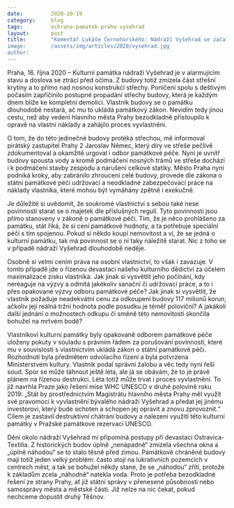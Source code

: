 ```yaml
---
date:         2020-10-19
category:     blog
tags:         ochrana-pamatek praha vysehrad
layout:       post
title:        "Komentář Lukáše Černohorského: Nádraží Vyšehrad se začala propadat střecha, majitel odmítá cokoliv řešit. Jedinou záchranou je oprava na náklady Prahy a odkup či vyvlastnění ze strany Ministerstva kultury  
image:        /assets/img/articles/2020/vysehrad.jpg 
author:       
---
```


Praha, 16. října 2020 – Kulturní památka nádraží Vyšehrad je v alarmujícím stavu a doslova se ztrácí před očima. Z budovy totiž zmizela část střešní krytiny a to přímo nad nosnou konstrukcí střechy. Poničení spolu s deštivým počasím zapříčinilo postupné propadání střechy budovy, která je každým dnem blíže ke kompletní demolici. Vlastník budovy se o památku dlouhodobě nestará, ač mu to ukládá památkový zákon. Nevidím tedy jinou cestu, než aby vedení hlavního města Prahy bezodkladně přistoupilo k opravě na vlastní náklady a zahájilo proces vyvlastnění.

O tom, že do této jedinečné budovy protéká střechou, mě informoval pirátský zastupitel Prahy 2 Jaroslav Němec, který díry ve střeše pečlivě zdokumentoval a okamžitě urgoval i odbor památkové péče. Nyní je uvnitř budovy spousta vody a kromě podmáčení nosných trámů ve střeše dochází i k podmáčení stavby zespodu a narušení celkové statiky. Město Praha nyní podniká kroky, aby zabránilo zhroucení celé budovy, provede dle zákona o státní památkové péči udržovací a neodkladné zabezpečovací práce na náklady vlastníka, které mohou být vymáhány zpětně i exekučně.

Je důležité si uvědomit, že soukromé vlastnictví s sebou také nese povinnosti starat se o majetek dle příslušných regulí. Tyto povinnosti jsou přímo stanoveny v zákoně o památkové péči. Tím, že je něco prohlášeno za památku, stát říká, že si cení památkové hodnoty, a ta potřebuje speciální péči s tím spojenou. Pokud si někdo koupí nemovitost a ví, že se jedná o kulturní památku, tak má povinnost se o ni taky náležitě starat. Nic z toho se v případě nádraží Vyšehrad dlouhodobě neděje.

Osobně si velmi cením práva na osobní vlastnictví, to však i zavazuje. V tomto případě jde o řízenou devastaci našeho kulturního dědictví za účelem maximalizace zisku vlastníka. Jak jinak si vysvětlit jeho počínání, kdy nereaguje na výzvy a odmítá jakékoliv sanační či udržovací práce, a to i přes opakované výzvy odboru památkové péče? Jak jinak si vysvětlit, že vlastník požaduje neadekvátní cenu za odkoupení budovy 117 milionů korun, ačkoliv její reálná tržní hodnota podle posudku je téměř poloviční? A jakákoli další jednání o možnostech odkupu či směně této nemovitosti skončila bohužel na mrtvém bodě?

Vlastníkovi kulturní památky byly opakovaně odborem památkové péče uloženy pokuty v souladu s právním řádem za porušování povinností, které mu v souvislosti s vlastnictvím ukládá zákon o státní památkové péči. Rozhodnutí byla předmětem odvolacího řízení a byla potvrzena Ministerstvem kultury. Vlastník podal správní žalobu a věc tedy nyní řeší soud. Spor se může táhnout ještě léta, ale já se obávám, že to je právě plánem na řízenou destrukci. Léta totiž může trvat i proces vyvlastnění. To již navrhla Praze jako řešení mise WHC UNESCO v druhé polovině roku 2019: „Stát by prostřednictvím Magistrátu hlavního města Prahy měl využít své pravomoci k vyvlastnění bývalého nádraží Vyšehrad a předat jej jinému investorovi, který bude ochoten a schopen jej opravit a znovu zprovoznit.“ Cílem je zastavil destruktivní chátrání budovy a nalezení využití této kulturní památky v Pražské památkové rezervaci UNESCO.

Dění okolo nádraží Vyšehrad mi připomíná postupy při devastaci Ostravica-Textilia. Z historických budov úplně „nenápadně“ zmizela všechna okna a „úplně náhodou“ se to stalo těsně před zimou. Památkově chráněné budovy mají totiž jeden velký problém: často stojí na lukrativních pozemcích v centrech měst, a tak se bohužel někdy stane, že se „náhodou“ zřítí, protože k základům zcela „náhodně“ natekla voda. Proto je potřeba bezodkladné řešení ze strany Prahy, ať již státní správy v přenesené působnosti nebo samosprávy města a městské části. Již nelze na nic čekat, pokud nechceme dopustit druhý Těšnov.

